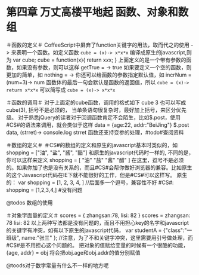 第四章 万丈高楼平地起 函数、对象和数组
==

＃函数的定义＃
CoffeeScript中屏弃了function关键字的用法，取而代之的使用 -> 来表明一个函数。如定义函数
`cube = (x)-> x*x*x`
编译成原生的javascript,则为
     var cube;
     cube = function(x){ return x*x*x; }
上面定义的是一个带有参数的函数，如果没有参数，则可以这样
     getTrue = -> true
如果要定义一个空的函数，则更加的简单，如 
nothing = ->
你还可以给函数的参数指定默认值，如
incrNum = (num=3)-> num
函数体的最后一句会默认是函数的返回值，所以 `cube = (x)-> return x*x*x` 可以简写成 `cube = (x)-> x*x*x`

＃函数的调用＃
对于上面定的cube函数，调用的格式如下
cube 3
也可以写成 cube(3), 括号不是必须的， 当单条语句很复杂时，最好加上括号，来区分优先级。
对于熟悉jQuery的读者对于回调函数肯定不会陌生，比如$.post，使用#CS#的语法来调用，就会类似于这样
data = {age:22, addr:"BeiJing"}
$.post data, (strret)->
     console.log strret
函数还支持变参的处理，#todo#查阅资料

＃数组的定义＃
＃CS#的数组的定义和原生的javascript基本时类似的，如
shopping = ["油", "盐", "酱", "醋"] 和原生的javascript代码时一样的, 不同的是，你可以这样来定义
shopping = [
     "油"
     "盐"
     "酱"
     "醋"
]
在这里，逗号不是必须的。如果你加了也是没有关系的，而且#CS#会帮你做好浏览器的兼容。比如原生的这个Javascript代码在IE下就不能很好的工作，但是#CS#可以这样写。
原生的： var shopping = [1, 2, 3, 4, ]  //后面多一个逗号，兼容性不好
#CS#: shopping = [1,2,3,4,] #没有问题

@todos 数组的使用

＃对象字面量的定义＃
scores = { zhangsan:78, lisi: 82 }
scores = 
     zhangsan: 78
     lisi: 82
以上两种写法都是没有问题的，而且不用担心key的名字和javascript的关键字有冲突，如有以下原生的javascript代码，
var studentA = {"class":"一班级", name:"张三" }; //注意，为了不和关键字冲突，这里需要用引号做处理，而#CS#是不用担心这个问题的。
把对象的值赋给变量的时候有一个很酷的功能， {age, addr} = obj
将会把obj.age和obj.addr的值分别赋值

@toods对于数字常量有什么不一样的地方呢
